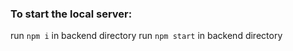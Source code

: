 ### To start the local server:

run ```npm i``` in backend directory
run ```npm start``` in backend directory